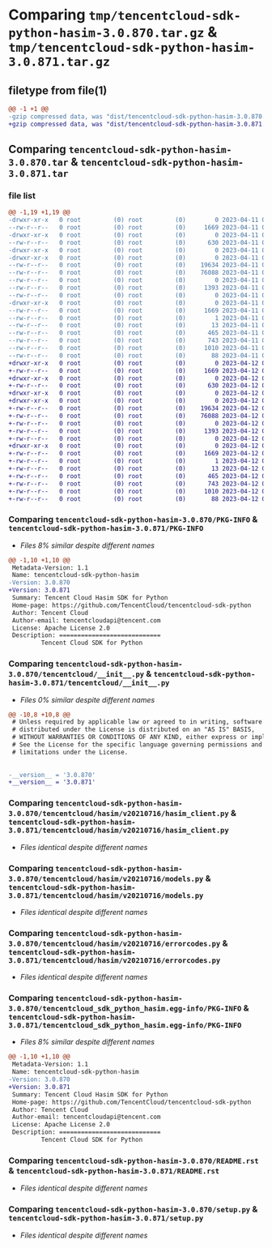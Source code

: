 # Comparing `tmp/tencentcloud-sdk-python-hasim-3.0.870.tar.gz` & `tmp/tencentcloud-sdk-python-hasim-3.0.871.tar.gz`

## filetype from file(1)

```diff
@@ -1 +1 @@
-gzip compressed data, was "dist/tencentcloud-sdk-python-hasim-3.0.870.tar", last modified: Tue Apr 11 03:40:01 2023, max compression
+gzip compressed data, was "dist/tencentcloud-sdk-python-hasim-3.0.871.tar", last modified: Wed Apr 12 00:25:54 2023, max compression
```

## Comparing `tencentcloud-sdk-python-hasim-3.0.870.tar` & `tencentcloud-sdk-python-hasim-3.0.871.tar`

### file list

```diff
@@ -1,19 +1,19 @@
-drwxr-xr-x   0 root         (0) root         (0)        0 2023-04-11 03:40:01.000000 tencentcloud-sdk-python-hasim-3.0.870/
--rw-r--r--   0 root         (0) root         (0)     1669 2023-04-11 03:40:01.000000 tencentcloud-sdk-python-hasim-3.0.870/PKG-INFO
-drwxr-xr-x   0 root         (0) root         (0)        0 2023-04-11 03:40:01.000000 tencentcloud-sdk-python-hasim-3.0.870/tencentcloud/
--rw-r--r--   0 root         (0) root         (0)      630 2023-04-11 03:40:01.000000 tencentcloud-sdk-python-hasim-3.0.870/tencentcloud/__init__.py
-drwxr-xr-x   0 root         (0) root         (0)        0 2023-04-11 03:40:01.000000 tencentcloud-sdk-python-hasim-3.0.870/tencentcloud/hasim/
-drwxr-xr-x   0 root         (0) root         (0)        0 2023-04-11 03:40:01.000000 tencentcloud-sdk-python-hasim-3.0.870/tencentcloud/hasim/v20210716/
--rw-r--r--   0 root         (0) root         (0)    19634 2023-04-11 03:40:01.000000 tencentcloud-sdk-python-hasim-3.0.870/tencentcloud/hasim/v20210716/hasim_client.py
--rw-r--r--   0 root         (0) root         (0)    76088 2023-04-11 03:40:01.000000 tencentcloud-sdk-python-hasim-3.0.870/tencentcloud/hasim/v20210716/models.py
--rw-r--r--   0 root         (0) root         (0)        0 2023-04-11 03:40:01.000000 tencentcloud-sdk-python-hasim-3.0.870/tencentcloud/hasim/v20210716/__init__.py
--rw-r--r--   0 root         (0) root         (0)     1393 2023-04-11 03:40:01.000000 tencentcloud-sdk-python-hasim-3.0.870/tencentcloud/hasim/v20210716/errorcodes.py
--rw-r--r--   0 root         (0) root         (0)        0 2023-04-11 03:40:01.000000 tencentcloud-sdk-python-hasim-3.0.870/tencentcloud/hasim/__init__.py
-drwxr-xr-x   0 root         (0) root         (0)        0 2023-04-11 03:40:01.000000 tencentcloud-sdk-python-hasim-3.0.870/tencentcloud_sdk_python_hasim.egg-info/
--rw-r--r--   0 root         (0) root         (0)     1669 2023-04-11 03:40:01.000000 tencentcloud-sdk-python-hasim-3.0.870/tencentcloud_sdk_python_hasim.egg-info/PKG-INFO
--rw-r--r--   0 root         (0) root         (0)        1 2023-04-11 03:40:01.000000 tencentcloud-sdk-python-hasim-3.0.870/tencentcloud_sdk_python_hasim.egg-info/dependency_links.txt
--rw-r--r--   0 root         (0) root         (0)       13 2023-04-11 03:40:01.000000 tencentcloud-sdk-python-hasim-3.0.870/tencentcloud_sdk_python_hasim.egg-info/top_level.txt
--rw-r--r--   0 root         (0) root         (0)      465 2023-04-11 03:40:01.000000 tencentcloud-sdk-python-hasim-3.0.870/tencentcloud_sdk_python_hasim.egg-info/SOURCES.txt
--rw-r--r--   0 root         (0) root         (0)      743 2023-04-11 03:40:01.000000 tencentcloud-sdk-python-hasim-3.0.870/README.rst
--rw-r--r--   0 root         (0) root         (0)     1010 2023-04-11 03:40:01.000000 tencentcloud-sdk-python-hasim-3.0.870/setup.py
--rw-r--r--   0 root         (0) root         (0)       88 2023-04-11 03:40:01.000000 tencentcloud-sdk-python-hasim-3.0.870/setup.cfg
+drwxr-xr-x   0 root         (0) root         (0)        0 2023-04-12 00:25:54.000000 tencentcloud-sdk-python-hasim-3.0.871/
+-rw-r--r--   0 root         (0) root         (0)     1669 2023-04-12 00:25:54.000000 tencentcloud-sdk-python-hasim-3.0.871/PKG-INFO
+drwxr-xr-x   0 root         (0) root         (0)        0 2023-04-12 00:25:54.000000 tencentcloud-sdk-python-hasim-3.0.871/tencentcloud/
+-rw-r--r--   0 root         (0) root         (0)      630 2023-04-12 00:25:54.000000 tencentcloud-sdk-python-hasim-3.0.871/tencentcloud/__init__.py
+drwxr-xr-x   0 root         (0) root         (0)        0 2023-04-12 00:25:54.000000 tencentcloud-sdk-python-hasim-3.0.871/tencentcloud/hasim/
+drwxr-xr-x   0 root         (0) root         (0)        0 2023-04-12 00:25:54.000000 tencentcloud-sdk-python-hasim-3.0.871/tencentcloud/hasim/v20210716/
+-rw-r--r--   0 root         (0) root         (0)    19634 2023-04-12 00:25:54.000000 tencentcloud-sdk-python-hasim-3.0.871/tencentcloud/hasim/v20210716/hasim_client.py
+-rw-r--r--   0 root         (0) root         (0)    76088 2023-04-12 00:25:54.000000 tencentcloud-sdk-python-hasim-3.0.871/tencentcloud/hasim/v20210716/models.py
+-rw-r--r--   0 root         (0) root         (0)        0 2023-04-12 00:25:54.000000 tencentcloud-sdk-python-hasim-3.0.871/tencentcloud/hasim/v20210716/__init__.py
+-rw-r--r--   0 root         (0) root         (0)     1393 2023-04-12 00:25:54.000000 tencentcloud-sdk-python-hasim-3.0.871/tencentcloud/hasim/v20210716/errorcodes.py
+-rw-r--r--   0 root         (0) root         (0)        0 2023-04-12 00:25:54.000000 tencentcloud-sdk-python-hasim-3.0.871/tencentcloud/hasim/__init__.py
+drwxr-xr-x   0 root         (0) root         (0)        0 2023-04-12 00:25:54.000000 tencentcloud-sdk-python-hasim-3.0.871/tencentcloud_sdk_python_hasim.egg-info/
+-rw-r--r--   0 root         (0) root         (0)     1669 2023-04-12 00:25:54.000000 tencentcloud-sdk-python-hasim-3.0.871/tencentcloud_sdk_python_hasim.egg-info/PKG-INFO
+-rw-r--r--   0 root         (0) root         (0)        1 2023-04-12 00:25:54.000000 tencentcloud-sdk-python-hasim-3.0.871/tencentcloud_sdk_python_hasim.egg-info/dependency_links.txt
+-rw-r--r--   0 root         (0) root         (0)       13 2023-04-12 00:25:54.000000 tencentcloud-sdk-python-hasim-3.0.871/tencentcloud_sdk_python_hasim.egg-info/top_level.txt
+-rw-r--r--   0 root         (0) root         (0)      465 2023-04-12 00:25:54.000000 tencentcloud-sdk-python-hasim-3.0.871/tencentcloud_sdk_python_hasim.egg-info/SOURCES.txt
+-rw-r--r--   0 root         (0) root         (0)      743 2023-04-12 00:25:54.000000 tencentcloud-sdk-python-hasim-3.0.871/README.rst
+-rw-r--r--   0 root         (0) root         (0)     1010 2023-04-12 00:25:54.000000 tencentcloud-sdk-python-hasim-3.0.871/setup.py
+-rw-r--r--   0 root         (0) root         (0)       88 2023-04-12 00:25:54.000000 tencentcloud-sdk-python-hasim-3.0.871/setup.cfg
```

### Comparing `tencentcloud-sdk-python-hasim-3.0.870/PKG-INFO` & `tencentcloud-sdk-python-hasim-3.0.871/PKG-INFO`

 * *Files 8% similar despite different names*

```diff
@@ -1,10 +1,10 @@
 Metadata-Version: 1.1
 Name: tencentcloud-sdk-python-hasim
-Version: 3.0.870
+Version: 3.0.871
 Summary: Tencent Cloud Hasim SDK for Python
 Home-page: https://github.com/TencentCloud/tencentcloud-sdk-python
 Author: Tencent Cloud
 Author-email: tencentcloudapi@tencent.com
 License: Apache License 2.0
 Description: ============================
         Tencent Cloud SDK for Python
```

### Comparing `tencentcloud-sdk-python-hasim-3.0.870/tencentcloud/__init__.py` & `tencentcloud-sdk-python-hasim-3.0.871/tencentcloud/__init__.py`

 * *Files 0% similar despite different names*

```diff
@@ -10,8 +10,8 @@
 # Unless required by applicable law or agreed to in writing, software
 # distributed under the License is distributed on an "AS IS" BASIS,
 # WITHOUT WARRANTIES OR CONDITIONS OF ANY KIND, either express or implied.
 # See the License for the specific language governing permissions and
 # limitations under the License.
 
 
-__version__ = '3.0.870'
+__version__ = '3.0.871'
```

### Comparing `tencentcloud-sdk-python-hasim-3.0.870/tencentcloud/hasim/v20210716/hasim_client.py` & `tencentcloud-sdk-python-hasim-3.0.871/tencentcloud/hasim/v20210716/hasim_client.py`

 * *Files identical despite different names*

### Comparing `tencentcloud-sdk-python-hasim-3.0.870/tencentcloud/hasim/v20210716/models.py` & `tencentcloud-sdk-python-hasim-3.0.871/tencentcloud/hasim/v20210716/models.py`

 * *Files identical despite different names*

### Comparing `tencentcloud-sdk-python-hasim-3.0.870/tencentcloud/hasim/v20210716/errorcodes.py` & `tencentcloud-sdk-python-hasim-3.0.871/tencentcloud/hasim/v20210716/errorcodes.py`

 * *Files identical despite different names*

### Comparing `tencentcloud-sdk-python-hasim-3.0.870/tencentcloud_sdk_python_hasim.egg-info/PKG-INFO` & `tencentcloud-sdk-python-hasim-3.0.871/tencentcloud_sdk_python_hasim.egg-info/PKG-INFO`

 * *Files 8% similar despite different names*

```diff
@@ -1,10 +1,10 @@
 Metadata-Version: 1.1
 Name: tencentcloud-sdk-python-hasim
-Version: 3.0.870
+Version: 3.0.871
 Summary: Tencent Cloud Hasim SDK for Python
 Home-page: https://github.com/TencentCloud/tencentcloud-sdk-python
 Author: Tencent Cloud
 Author-email: tencentcloudapi@tencent.com
 License: Apache License 2.0
 Description: ============================
         Tencent Cloud SDK for Python
```

### Comparing `tencentcloud-sdk-python-hasim-3.0.870/README.rst` & `tencentcloud-sdk-python-hasim-3.0.871/README.rst`

 * *Files identical despite different names*

### Comparing `tencentcloud-sdk-python-hasim-3.0.870/setup.py` & `tencentcloud-sdk-python-hasim-3.0.871/setup.py`

 * *Files identical despite different names*

